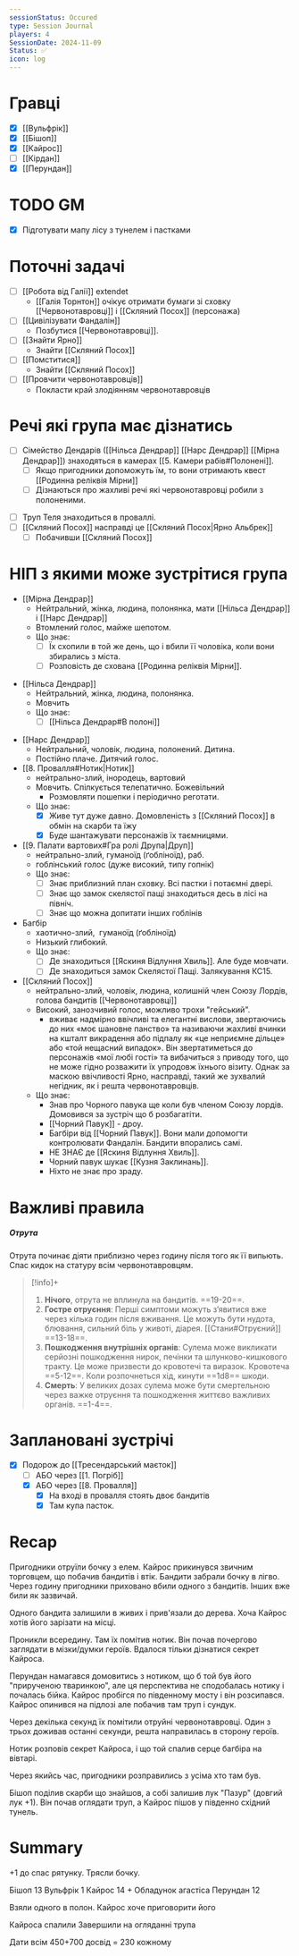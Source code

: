 ```yaml
---
sessionStatus: Occured
type: Session Journal
players: 4
SessionDate: 2024-11-09
Status: ✅
icon: log
---
```

# Гравці
- [x] [[Вульфрік]]
- [x] [[Бішоп]]
- [x] [[Кайрос]]
- [ ] [[Кірдан]]
- [x] [[Перундан]]

# TODO GM
- [x] Підготувати мапу лісу з тунелем і пастками
# Поточні задачі
- [ ] [[Робота від Галії]] extendet
	- [[Галія Торнтон]] очікує отримати бумаги зі сховку [[Червонотавровці]] і [[Скляний Посох]] (персонажа)
- [ ] [[Цивілізувати Фандалін]]
	- Позбутися [[Червонотавровці]].
- [ ] [[Знайти Ярно]]
	- Знайти [[Скляний Посох]]
- [ ] [[Помститися]]
	- Знайти [[Скляний Посох]]
- [ ] [[Провчити червонотавровців]]
	- Покласти край злодіянням червонотавровців

# Речі які група має дізнатись
* [ ]  Сімейство Дендарів ([[Нільса Дендрар]] [[Нарс Дендрар]] [[Мірна Дендрар]]) знаходяться в камерах [[5. Камери рабів#Полонені]].
	- [ ] Якщо пригодники допоможуть їм, то вони отримають квест [[Родинна реліквія Мірни]]
	- [ ] Дізнаються про жахливі речі які червонотавровці робили з полоненими.
- [ ] Труп Теля знаходиться в проваллі.
- [ ] [[Скляний Посох]] насправді це [[Скляний Посох|Ярно Альбрек]] 
	- [ ] Побачивши [[Скляний Посох]]

# НІП з якими може зустрітися група
* [[Мірна Дендрар]]
	* Нейтральний, жінка, людина, полонянка, мати [[Нільса Дендрар]] і [[Нарс Дендрар]]
	* Втомлений голос, майже шепотом.
	* Що знає:
		- [ ] Їх схопили в той же день, що і вбили її чоловіка, коли вони збирались з міста.
		- [ ] Розповість де схована [[Родинна реліквія Мірни]].
- [[Нільса Дендрар]]
	* Нейтральний, жінка, людина, полонянка. 
	* Мовчить
	* Що знає:
		- [ ] [[Нільса Дендрар#В полоні]]
* [[Нарс Дендрар]]
	* Нейтральний, чоловік, людина, полонений. Дитина.
	* Постійно плаче. Дитячий голос.
* [[8. Провалля#Нотик|Нотик]]
	* нейтрально-злий, інородець, вартовий
	* Мовчить. Спілкується телепатично. Божевільний
		* Розмовляти пошепки і періодично реготати.
	* Що знає:
		* [x] Живе тут дуже давно. Домовленість з [[Скляний Посох]] в обмін на скарби та їжу
		* [x] Буде шантажувати персонажів їх таємницями.
* [[9. Палати вартових#Гра ролі Друпа|Друп]]
	* нейтрально-злий, гуманоїд (ґобліноїд), раб.
	* гоблінський голос (дуже високий, типу гопнік)
	* Що знає:
		* [ ] Знає приблизний план сховку. Всі пастки і потаємні двері.
		* [ ] Знає що замок скелястої пащі знаходиться десь в лісі на північ.
		* [ ] Знає що можна допитати інших гоблінів
* Багбір
	* хаотично-злий,  гуманоїд (ґобліноїд)
	* Низький глибокий.
	* Що знає:
		* [ ] Де знаходиться [[Яскиня Відлуння Хвиль]]. Але буде мовчати.
		* [ ] Де знаходиться замок Скелястої Пащі. Залякування КС15.
* [[Скляний Посох]]
	* нейтрально-злий, чоловік, людина, колишній член Союзу Лордів, голова бандитів [[Червонотавровці]]
	* Високий, занозчивий голос, можливо трохи "гейський". 
		* вживає надмірно ввічливі та елегантні вислови, звертаючись до них «моє шановне панство» та називаючи жахливі вчинки на кшталт викрадення або підпалу як «це неприємне дільце» або «той нещасний випадок». Він звертатиметься до персонажів «мої любі гості» та вибачиться з приводу того, що не може гідно розважити їх упродовж їхнього візиту. Однак за маскою ввічливості Ярно, насправді, такий же зухвалий негідник, як і решта червонотавровців.
	* Що знає:
		* Знав про Чорного павука ще коли був членом Союзу лордів. Домовився за зустріч що б розбагатіти.
		* [[Чорний Павук]] - дроу.
		* Багбіри від [[Чорний Павук]]. Вони мали допомогти контролювати Фандалін. Бандити впорались самі. 
		* НЕ ЗНАЄ де [[Яскиня Відлуння Хвиль]].
		* Чорний павук шукає [[Кузня Заклинань]].
		* Ніхто не знає про зраду.


# Важливі правила

##### Отрута
Отрута починає діяти приблизно через годину після того як її випьють. Спас кидок на статуру всім червонотавровцям.
>[!info]+
>1. **Нічого**, отрута не вплинула на бандитів. ==19-20==.
>2. **Гостре отруєння**: Перші симптоми можуть з’явитися вже через кілька годин після вживання. Це можуть бути нудота, блювання, сильний біль у животі, діарея. [[Стани#Отруєний]] ==13-18==.
>3.  **Пошкодження внутрішніх органів**: Сулема може викликати серйозні пошкодження нирок, печінки та шлунково-кишкового тракту. Це може призвести до кровотечі та виразок. Кровотеча ==5-12==. Коли розпочнеться хід, кинути ==1d8== шкоди.
>4. **Смерть**: У великих дозах сулема може бути смертельною через важке отруєння та пошкодження життєво важливих органів. ==1-4==.


# Заплановані зустрічі
- [x] Подорож до [[Тресендарський маєток]]
	- [ ] АБО через [[1. Погріб]]
	- [x] АБО через [[8. Провалля]]
		- [x] На вході в провалля стоять двоє бандитів 
		- [x] Там купа пасток.

# Recap
Пригодники отруїли бочку з елем. Кайрос прикинувся звичним торговцем, що побачив бандитів і втік. Бандити забрали бочку в лігво. Через годину пригодники приховано вбили одного з бандитів. Інших вже били як зазвичай. 

Одного бандита залишили в живих і прив'язали до дерева. Хоча Кайрос хотів його зарізати на місці.

Проникли всередину. Там їх помітив нотик. Він почав почергово заглядати в мізки/думки героїв. Вдалося тільки дізнатися секрет Кайроса.

Перундан намагався домовитись з нотиком, що б той був його "прирученою тваринкою", але ця перспектива не сподобалась нотику і почалась бійка.  Кайрос пробігся по південному мосту і він розсипався. Кайрос опинився на підлозі але побачив там труп і сундук. 

Через декілька секунд їх помітили отруйні червонотавровці. Один з трьох доживав останні секунди, решта направилась в сторону героїв. 

Нотик розповів секрет Кайроса, і що той спалив серце багбіра на вівтарі.

Через якийсь час, пригодники розправились з усіма хто там був. 

Бішоп поділив скарби що знайшов, а собі залишив лук "Пазур" (довгий лук +1).
Він почав оглядати труп, а Кайрос пішов у південно східний тунель.

# Summary

+1 до спас рятунку. Трясли бочку.

Бішоп 13
Вульфрік 1
Кайрос 14 + Обладунок агастіса
Перундан 12

Взяли одного в полон.  Кайрос хоче приговорити його

Кайроса спалили
Завершили на огляданні трупа

Дати всім 450+700 досвід = 230 кожному